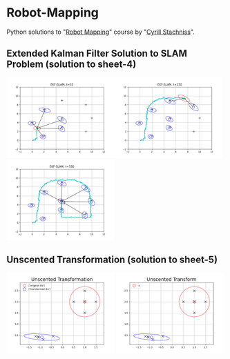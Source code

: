 # Robot-Mapping
Python solutions to "[Robot Mapping](http://ais.informatik.uni-freiburg.de/teaching/ws13/mapping/)" course by "[Cyrill Stachniss](https://www.ipb.uni-bonn.de/)".

## Extended Kalman Filter Solution to SLAM Problem (solution to sheet-4)

<img src="EKF_slam/plots/33.png" width=250><img src="EKF_slam/plots/150.png" width=250><img src="EKF_slam/plots/330.png" width=250>

## Unscented Transformation (solution to sheet-5)
<img src="UT/UT.png" width=250> <img src="UT/myplot.png" width=250>
